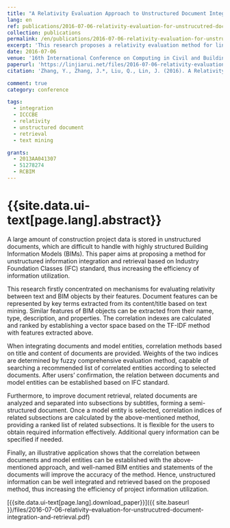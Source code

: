 ```yaml
---
title: "A Relativity Evaluation Approach to Unstructured Document Integration and Retrieval for Building Information Modeling"
lang: en
ref: publications/2016-07-06-relativity-evaluation-for-unstrucutred-document-integration-and-retrieval
collection: publications
permalink: /en/publications/2016-07-06-relativity-evaluation-for-unstrucutred-document-integration-and-retrieval
excerpt: 'This research proposes a relativity evaluation method for linking unstructured documents with BIM facilitating the retrieval process.'
date: 2016-07-06
venue: '16th International Conference on Computing in Civil and Building Engineering'
paperurl: 'https://linjiarui.net/files/2016-07-06-relativity-evaluation-for-unstrucutred-document-integration-and-retrieval.pdf'
citation: 'Zhang, Y., Zhang, J.*, Liu, Q., Lin, J. (2016). A Relativity Evaluation Approach to Unstructured Document Integration and Retrieval for Building Information Modeling. <i>Proceedings of the 16th International Conference on Computing in Civil and Building Engineering</i>, 936-942. Osaka, Japan.'

comment: true
category: conference

tags: 
  - integration
  - ICCCBE
  - relativity
  - unstructured document
  - retrieval
  - text mining

grants:
  - 2013AA041307
  - 51278274
  - RCBIM
---
```



{{site.data.ui-text[page.lang].abstract}}
====

A large amount of construction project data is stored in unstructured documents, which are difficult to handle with highly structured Building Information Models (BIMs). This paper aims at proposing a method for unstructured information integration and retrieval based on Industry Foundation Classes (IFC) standard, thus increasing the efficiency of information utilization.  

This research firstly concentrated on mechanisms for evaluating relativity between text and BIM objects by their features. Document features can be represented by key terms extracted from its content/title based on text mining. Similar features of BIM objects can be extracted from their name, type, description, and properties. The correlation indexes are calculated and ranked by establishing a vector space based on the TF-IDF method with features extracted above.  

When integrating documents and model entities, correlation methods based on title and content of documents are provided. Weights of the two indices are determined by fuzzy comprehensive evaluation method, capable of searching a recommended list of correlated entities according to selected documents. After users’ confirmation, the relation between documents and model entities can be established based on IFC standard.  

Furthermore, to improve document retrieval, related documents are analyzed and separated into subsections by subtitles, forming a semi-structured document. Once a model entity is selected, correlation indices of related subsections are calculated by the above-mentioned method, providing a ranked list of related subsections. It is flexible for the users to obtain required information effectively. Additional query information can be specified if needed.  

Finally, an illustrative application shows that the correlation between documents and model entities can be established with the above-mentioned approach, and well-named BIM entities and statements of the documents will improve the accuracy of the method. Hence, unstructured information can be well integrated and retrieved based on the proposed method, thus increasing the efficiency of project information utilization. 

[{{site.data.ui-text[page.lang].download_paper}}]({{ site.baseurl }}/files/2016-07-06-relativity-evaluation-for-unstrucutred-document-integration-and-retrieval.pdf)
